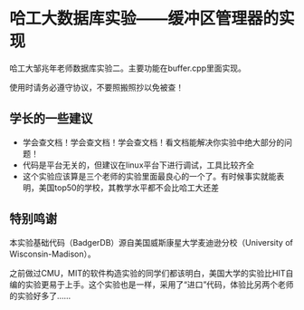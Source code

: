 # 哈工大数据库实验——缓冲区管理器的实现

哈工大邹兆年老师数据库实验二。主要功能在buffer.cpp里面实现。

使用时请务必遵守协议，不要照搬照抄以免被查！

## 学长的一些建议

- 学会查文档！学会查文档！学会查文档！看文档能解决你实验中绝大部分的问题！
- 代码是平台无关的，但建议在linux平台下进行调试，工具比较齐全
- 这个实验应该算是三个老师的实验里面最良心的一个了。有时候事实就能表明，美国top50的学校，其教学水平都不会比哈工大还差

## 特别鸣谢

本实验基础代码（BadgerDB）源自美国威斯康星大学麦迪逊分校（University of Wisconsin-Madison）。

之前做过CMU，MIT的软件构造实验的同学们都该明白，美国大学的实验比HIT自编的实验更易于上手。这个实验也是一样，采用了“进口”代码，体验比另两个老师的实验好多了……
